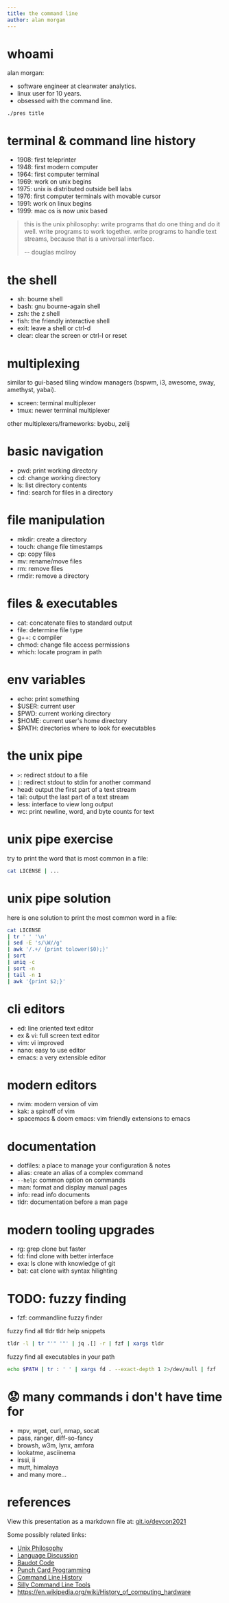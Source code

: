 ```yaml
---
title: the command line
author: alan morgan
---
```


# whoami
alan morgan:
- software engineer at clearwater analytics.
- linux user for 10 years.
- obsessed with the command line.

```end-script
./pres title
```

# terminal & command line history
- 1908: first teleprinter
- 1948: first modern computer
- 1964: first computer terminal
- 1969: work on unix begins
- 1975: unix is distributed outside bell labs
- 1976: first computer terminals with movable cursor
- 1991: work on linux begins
- 1999: mac os is now unix based

> this is the unix philosophy: write programs that do one thing and do it well.
> write programs to work together. write programs to handle text streams, because
> that is a universal interface.
>
> -- douglas mcilroy

# the shell
- sh: bourne shell
- bash: gnu bourne-again shell
- zsh: the z shell
- fish: the friendly interactive shell
- exit: leave a shell or ctrl-d
- clear: clear the screen or ctrl-l or reset

# multiplexing
similar to gui-based tiling window managers (bspwm, i3, awesome, sway, amethyst, yabai).

- screen: terminal multiplexer
- tmux: newer terminal multiplexer

other multiplexers/frameworks: byobu, zelij

# basic navigation
- pwd: print working directory
- cd: change working directory
- ls: list directory contents
- find: search for files in a directory

# file manipulation
- mkdir: create a directory
- touch: change file timestamps
- cp: copy files
- mv: rename/move files
- rm: remove files
- rmdir: remove a directory

# files & executables
- cat: concatenate files to standard output
- file: determine file type
- g++: c compiler
- chmod: change file access permissions
- which: locate program in path

# env variables
- echo: print something
- $USER: current user
- $PWD: current working directory
- $HOME: current user's home directory
- $PATH: directories where to look for executables

# the unix pipe
- `>`: redirect stdout to a file
- `|`: redirect stdout to stdin for another command
- head: output the first part of a text stream
- tail: output the last part of a text stream
- less: interface to view long output
- wc: print newline, word, and byte counts for text

# unix pipe exercise
try to print the word that is most common in a file:

```sh
cat LICENSE | ...
```

# unix pipe solution
here is one solution to print the most common word in a file:

```sh
cat LICENSE
| tr ' ' '\n'
| sed -E 's/\W//g'
| awk '/.+/ {print tolower($0);}'
| sort
| uniq -c
| sort -n
| tail -n 1
| awk '{print $2;}'
```

# cli editors
- ed: line oriented text editor
- ex & vi: full screen text editor
- vim: vi improved
- nano: easy to use editor
- emacs: a very extensible editor

# modern editors
- nvim: modern version of vim
- kak: a spinoff of vim
- spacemacs & doom emacs: vim friendly extensions to emacs

# documentation
- dotfiles: a place to manage your configuration & notes
- alias: create an alias of a complex command
- `--help`: common option on commands
- man: format and display manual pages
- info: read info documents
- tldr: documentation before a man page

# modern tooling upgrades
- rg: grep clone but faster
- fd: find clone with better interface
- exa: ls clone with knowledge of git
- bat: cat clone with syntax hilighting

# TODO: fuzzy finding
- fzf: commandline fuzzy finder

fuzzy find all tldr tldr help snippets
```sh
tldr -l | tr "'" '"' | jq .[] -r | fzf | xargs tldr
```

fuzzy find all executables in your path
```sh
echo $PATH | tr : ' ' | xargs fd . --exact-depth 1 2>/dev/null | fzf
```

# 😟 many commands i don't have time for
- mpv, wget, curl, nmap, socat
- pass, ranger, diff-so-fancy
- browsh, w3m, lynx, amfora
- lookatme, asciinema
- irssi, ii
- mutt, himalaya
- and many more...

# references
View this presentation as a markdown file at: [git.io/devcon2021](https://git.io/devcon2021)

Some possibly related links:
- [Unix Philosophy](https://en.wikipedia.org/wiki/Unix_philosophy)
- [Language Discussion](https://www.youtube.com/watch?v=xnCgoEyz31M)
- [Baudot Code](https://en.wikipedia.org/wiki/Baudot_code)
- [Punch Card Programming](https://www.youtube.com/watch?v=KG2M4ttzBnY)
- [Command Line History](https://en.wikipedia.org/wiki/Command-line_interface#History)
- [Silly Command Line Tools](https://opensource.com/article/18/12/linux-toy-boxes)
- https://en.wikipedia.org/wiki/History_of_computing_hardware
